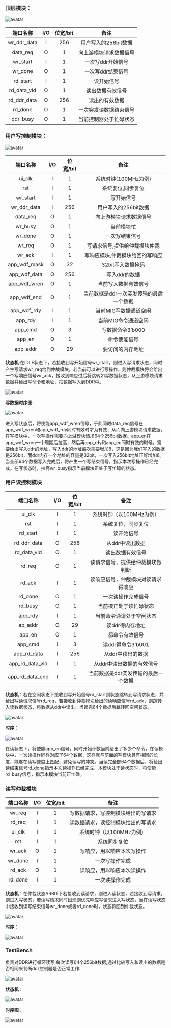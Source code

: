 ### 顶层模块：

![avatar](top.png)

|  端口名称   | I/O  | 位宽/bit |          备注          |
| :---------: | :--: | :------: | :--------------------: |
| wr_ddr_data |  I   |   256    |  用户写入的256bit数据  |
|  data_req   |  O   |    1     | 向上游模块请求数据信号 |
|  wr_start   |  I   |    1     |   一次写ddr开始信号    |
|   wr_done   |  O   |    1     |   一次写ddr结束信号    |
|  rd_start   |  I   |    1     |       读开始信号       |
| rd_data_vld |  O   |    1     |    读出数据有效信号    |
| rd_ddr_data |  O   |   256    |     读出的有效数据     |
|   rd_done   |  O   |    1     | 一次突发读数据结束信号 |
|  ddr_busy   |  O   |    1     | 当前控制器处于忙碌状态 |

### 用户写控制模块：

![avatar](usr_wr.png)

|   端口名称   | I/O  | 位宽/bit |                  备注                   |
| :----------: | :--: | :------: | :-------------------------------------: |
|    ui_clk    |  I   |    1     |          系统时钟(100MHz为例)           |
|     rst      |  I   |    1     |            系统复位,同步复位            |
|   wr_start   |  I   |    1     |               写开始信号                |
| wr_ddr_data  |  I   |   256    |          用户写入的256bit数据           |
|   data_req   |  O   |    1     |         向上游模块请求数据信号          |
|   wr_busy    |  O   |    1     |               当前模块忙                |
|   wr_done    |  O   |    1     |             一次写结束信号              |
|    wr_req    |  O   |    1     |      写请求信号,提供给仲裁模块仲裁      |
|    wr_ack    |  I   |    1     |     写响应模块,仲裁模块给回的写响应     |
| app_wdf_mask |  O   |    32    |            32bit写入数据掩码            |
| app_wdf_data |  O   |   256    |              写入ddr的数据              |
| app_wdf_wren |  O   |    1     |          当前写入数据有效信号           |
| app_wdf_end  |  O   |    1     | 当前数据是ddr一次突发传输的最后一个数据 |
| app_wdf_rdy  |  I   |    1     |          当前MIG写数据通道空闲          |
|   app_rdy    |  I   |    1     |           当前MIG命令通道空闲           |
|   app_cmd    |  O   |    3     |            写数据命令3’b000             |
|    app_en    |  O   |    1     |              命令使能信号               |
|   app_addr   |  O   |    29    |            要访问的内存地址             |

**状态机**:在IDLE状态下，若接收到写开始信号wr_start，则进入写请求状态，同时产生写请求wr_req给到仲裁模块，若当前可以进行写操作，则仲裁模块将会给出一个写响应信号wr_ack，接收到响应过后将跳转如写数据状态，从上游模块请求数据并给出写命令和地址，把数据写入到DDR中。 

![avatar](wr_sm.png)

**写数据时序图**:

![avatar](wr_ts.png)

进入写状态后，将使能app_wdf_wren信号，于此同时data_req信号在app_wdf_wren和app_wdf_rdy同时有效时才为有效，从而向上游模块请求数据，在写模块中，一次写操作需要向上游模块请求64个256bit数据。app_en在app_wdf_wren一个周期后拉高，然后再app_rdy和app_en同时有效的时候，需要给出写入ddr的地址，写入ddr的地址每次需要增加8，这是因为我们写入的数据是256bit，而ddr内存一个地址的容量是32bit，一次写入256bit地址正好增加8。当全部64个数据写入完成后，将产生一个写结束信号，指示本次写操作已经完成。在写状态时，拉高wr_busy指示当前模块正处于写忙碌的状态。

### 用户读控制模块

|    端口名称     | I/O  | 位宽/bit |                备注                 |
| :-------------: | :--: | :------: | :---------------------------------: |
|     ui_clk      |  I   |    1     |      系统时钟（以100MHz为例）       |
|       rst       |  I   |    1     |         系统复位，同步复位          |
|    rd_start     |  I   |    1     |             读开始信号              |
|   rd_ddr_data   |  O   |   256    |           从ddr中读出数据           |
|   rd_data_vld   |  O   |    1     |          读出数据有效信号           |
|     rd_req      |  O   |    1     |  读请求信号，提供给仲裁模块做判断   |
|     rd_ack      |  I   |    1     | 读响应信号，仲裁模块对读请求得响应  |
|     rd_done     |  O   |    1     |         一次读操作完成信号          |
|     rd_busy     |  O   |    1     |       当前模正处于读忙碌状态        |
|     app_rdy     |  I   |    1     |      当前命令通道处于空闲状态       |
|     ap_addr     |  O   |    29    |           读ddr得内存地址           |
|     app_en      |  O   |    1     |           都命令有效信号            |
|     app_cmd     |  I   |    3     |          读ddr得命令3’b001          |
|   app_rd_data   |  I   |   256    |          从ddr中读出的数据          |
| app_rd_data_vld |  I   |    1     |      从ddr中读出数据的有效信号      |
| app_rd_data_end |  I   |    1     | 当前数据是ddr突发传输的最后一个数据 |

**状态机**：若在空闲状态下接收到写开始信号rd_start则状态跳转到写请求状态，并给出写读请求信号rd_req，若接收到仲裁模块给出的读响应信号rd_ack，则跳转入读数据状态，将数据从ddr中读出。当读完64个数据后跳转回空闲状态。

![avatar](rd_sm.png)

**时序**：

![avatar](rd_ts.png)

在读状态下，将使能app_en信号，同时开始计数当前给出了多少个命令，在读模块中，一次读操作同样对应了64个数据，这样就与前面的写模块具有相同的长度，能够在读写速度上匹配，避免读写的冲突。当读完全部64个数据后，将给出读结束信号rd_done指示本次读操作已经完成，本模块处于读状态时，将使能rd_busy信号，指示本模块当前正忙碌。

### 读写仲裁模块

| 端口名称 | I/O  | 位宽/bit |                备注                |
| :------: | :--: | :------: | :--------------------------------: |
|  wr_req  |  I   |    1     | 写数据请求，写控制模块给出的写请求 |
|  rd_req  |  I   |    1     | 读数据请求，读控制模块给出的写请求 |
|  ui_clk  |  I   |    1     |      系统时钟（以100MHz为例）      |
|   rst    |  I   |    1     |            系统同步复位            |
|  wr_ack  |  O   |    1     |     写响应，用以响应本次写操作     |
| wr_done  |  I   |    1     |           一次写操作完成           |
|  rd_ack  |  O   |    1     |     读响应，用以响应本次读操作     |
| rd_done  |  I   |    1     |           一次读操作完成           |

**状态机**：在仲裁状态ARBIT下若接收到读请求，则进入读状态，若接收到写请求，则进入写状态，若读写请求同时出现则优先响应写请求进入写状态，当在读写状态中接收到读写结束信号wr_done或者rd_done时，状态将回到仲裁状态。

![avatar](arbit_sm.png)

**时序**：

![avatar](arbit_ts.png)

### TestBench

负责对DDR进行循环读写,每次读写64个256bit数据,通过比较写入和读出的数据是否相同来判断ddr控制器是否正常工作.

![avatar](tb.png)

**状态机**：

![avatar](tb_sm.png)

**时序图**：

![avatar](tb_ts.png)